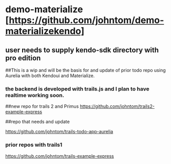 # demo-materialize [https://github.com/johntom/demo-materializekendo]
## user needs to supply kendo-sdk directory with pro edition
##This is a wip and will be the basis for and update of prior todo repo using Aurelia with both Kendoui and Materialize.
### the backend is developed with trails.js and I plan to have realtime working soon.


##new repo for trails 2 and Primus
https://github.com/johntom/trails2-example-express


##repo that needs and update

https://github.com/johntom/trails-todo-app-aurelia

### prior repos with trails1
https://github.com/johntom/trails-example-express